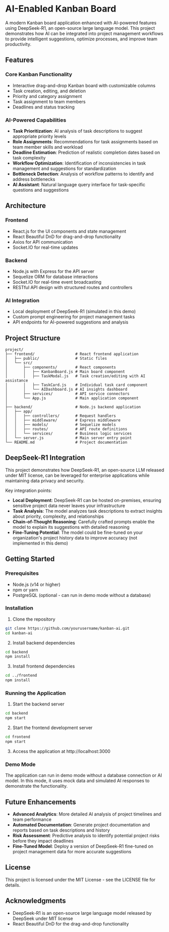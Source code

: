 # AI-Enabled Kanban Board

A modern Kanban board application enhanced with AI-powered features using DeepSeek-R1, an open-source large language model. This project demonstrates how AI can be integrated into project management workflows to provide intelligent suggestions, optimize processes, and improve team productivity.

## Features

### Core Kanban Functionality
- Interactive drag-and-drop Kanban board with customizable columns
- Task creation, editing, and deletion
- Priority and category assignment
- Task assignment to team members
- Deadlines and status tracking

### AI-Powered Capabilities
- **Task Prioritization**: AI analysis of task descriptions to suggest appropriate priority levels
- **Role Assignments**: Recommendations for task assignments based on team member skills and workload
- **Deadline Estimation**: Prediction of realistic completion dates based on task complexity
- **Workflow Optimization**: Identification of inconsistencies in task management and suggestions for standardization
- **Bottleneck Detection**: Analysis of workflow patterns to identify and address bottlenecks
- **AI Assistant**: Natural language query interface for task-specific questions and suggestions

## Architecture

### Frontend
- React.js for the UI components and state management
- React Beautiful DnD for drag-and-drop functionality
- Axios for API communication
- Socket.IO for real-time updates

### Backend
- Node.js with Express for the API server
- Sequelize ORM for database interactions
- Socket.IO for real-time event broadcasting
- RESTful API design with structured routes and controllers

### AI Integration
- Local deployment of DeepSeek-R1 (simulated in this demo)
- Custom prompt engineering for project management tasks
- API endpoints for AI-powered suggestions and analysis

## Project Structure

```
project/
├── frontend/                  # React frontend application
│   ├── public/                # Static files
│   └── src/
│       ├── components/        # React components
│       │   ├── KanbanBoard.js # Main board component
│       │   ├── TaskModal.js   # Task creation/editing with AI assistance
│       │   ├── TaskCard.js    # Individual task card component
│       │   └── AIDashboard.js # AI insights dashboard
│       ├── services/          # API service connectors
│       └── App.js             # Main application component
│
├── backend/                   # Node.js backend application
│   ├── app/
│   │   ├── controllers/       # Request handlers
│   │   ├── middleware/        # Express middleware
│   │   ├── models/            # Sequelize models
│   │   ├── routes/            # API route definitions
│   │   └── services/          # Business logic services
│   └── server.js              # Main server entry point
└── README.md                  # Project documentation
```

## DeepSeek-R1 Integration

This project demonstrates how DeepSeek-R1, an open-source LLM released under MIT license, can be leveraged for enterprise applications while maintaining data privacy and security.

Key integration points:
- **Local Deployment**: DeepSeek-R1 can be hosted on-premises, ensuring sensitive project data never leaves your infrastructure
- **Task Analysis**: The model analyzes task descriptions to extract insights about priority, complexity, and relationships
- **Chain-of-Thought Reasoning**: Carefully crafted prompts enable the model to explain its suggestions with detailed reasoning
- **Fine-Tuning Potential**: The model could be fine-tuned on your organization's project history data to improve accuracy (not implemented in this demo)

## Getting Started

### Prerequisites
- Node.js (v14 or higher)
- npm or yarn
- PostgreSQL (optional - can run in demo mode without a database)

### Installation

1. Clone the repository
```bash
git clone https://github.com/yourusername/kanban-ai.git
cd kanban-ai
```

2. Install backend dependencies
```bash
cd backend
npm install
```

3. Install frontend dependencies
```bash
cd ../frontend
npm install
```

### Running the Application

1. Start the backend server
```bash
cd backend
npm start
```

2. Start the frontend development server
```bash
cd frontend
npm start
```

3. Access the application at http://localhost:3000

### Demo Mode

The application can run in demo mode without a database connection or AI model. In this mode, it uses mock data and simulated AI responses to demonstrate the functionality.

## Future Enhancements

- **Advanced Analytics**: More detailed AI analysis of project timelines and team performance
- **Automated Documentation**: Generate project documentation and reports based on task descriptions and history
- **Risk Assessment**: Predictive analysis to identify potential project risks before they impact deadlines
- **Fine-Tuned Model**: Deploy a version of DeepSeek-R1 fine-tuned on project management data for more accurate suggestions

## License

This project is licensed under the MIT License - see the LICENSE file for details.

## Acknowledgments

- DeepSeek-R1 is an open-source large language model released by DeepSeek under MIT license
- React Beautiful DnD for the drag-and-drop functionality
